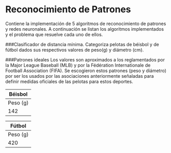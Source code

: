Reconocimiento de Patrones
=======================

Contiene la implementación de 5 algoritmos de reconocimiento de patrones y redes neuronales. A continuación se listan los algoritmos implementados y el problema que resuelve cada uno de ellos.


###Clasificador de distancia mínima.
Categoriza pelotas de béisbol y de fútbol dados sus respectivos valores de peso(g) y diámetro (cm).

###Patrones idealesLos valores son aproximados a los reglamentados por la Major League Baseball (MLB) y por la Fédération Internationale de Football Association (FIFA). Se escogieron estos patrones (peso y diámetro) por ser los usados por las asociaciones anteriormente señaladas para definir medidas oficiales de las pelotas para estos deportes.

| Béisbol  				   |
| ------------------------ |
| Peso (g)  | Diámetro (cm)|
| 142  		| 		7  	   |

| Fútbol				   |
| ------------------------ |
| Peso (g) | Diámetro (cm) |
| 	420    |  	21.5       |